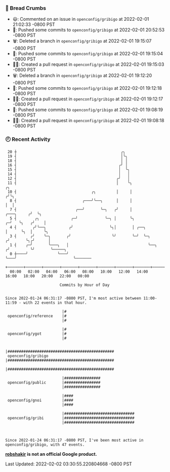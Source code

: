 ### 🍞 Bread Crumbs

 * 😃: Commented on an issue in `openconfig/gribigo` at 2022-02-01 21:02:33 -0800 PST
 * 🚢: Pushed some commits to `openconfig/gribigo` at 2022-02-01 20:52:53 -0800 PST
 * 🗑: Deleted a branch in `openconfig/gribigo` at 2022-02-01 19:15:07 -0800 PST
 * 🚢: Pushed some commits to `openconfig/gribigo` at 2022-02-01 19:15:04 -0800 PST
 * ✍🏼: Created a pull request in `openconfig/gribigo` at 2022-02-01 19:15:03 -0800 PST
 * 🗑: Deleted a branch in `openconfig/gribigo` at 2022-02-01 19:12:20 -0800 PST
 * 🚢: Pushed some commits to `openconfig/gribigo` at 2022-02-01 19:12:18 -0800 PST
 * ✍🏼: Created a pull request in `openconfig/gribigo` at 2022-02-01 19:12:17 -0800 PST
 * 🚢: Pushed some commits to `openconfig/gribigo` at 2022-02-01 19:08:19 -0800 PST
 * ✍🏼: Created a pull request in `openconfig/gribigo` at 2022-02-01 19:08:18 -0800 PST

### 🕘 Recent Activity
```
 20 ┼                                              ╭╮
 19 ┤                                              │╰╮
 18 ┤                                              │ │
 16 ┤                                             ╭╯ │
 15 ┤                                             │  ╰╮
 14 ┤                                             │   │
 12 ┤                                            ╭╯   │
 11 ┤                                            │    ╰╮                              ╭╮
 10 ┤                                 ╭╮         │     │                             ╭╯╰╮
  8 ┤                             ╭───╯╰──╮      │     │                             │  │
  7 ┤                          ╭──╯       ╰─╮   ╭╯     │                  ╭───╮     ╭╯  ╰╮
  5 ┤        ╭╮              ╭─╯            ╰─╮ │      ╰╮               ╭─╯   ╰╮   ╭╯    │
  4 ┤       ╭╯╰──╮          ╭╯                ╰╮│       │ ╭──╮          │      ╰╮  │     ╰╮
  3 ┤      ╭╯    ╰─╮       ╭╯                  ╰╯       ╰─╯  ╰─╮       ╭╯       ╰╮╭╯      │
  1 ┤    ╭─╯       ╰───╮   │                                   ╰──╮   ╭╯         ╰╯       ╰─────╮
  0 ┼────╯             ╰───╯                                      ╰───╯                         ╰───────
    +───────+───────+───────+───────+───────+───────+───────+───────+───────+───────+───────+───────+────
  00:00   02:00   04:00   06:00   08:00   10:00   12:00   14:00   16:00   18:00   20:00   22:00   00:00   

						Commits by Hour of Day


Since 2022-01-24 06:31:17 -0800 PST, I'm most active between 11:00-11:59 - with 22 events in that hour.

```



```
                         |#
 openconfig/reference    |#
                         |#

                         |#
 openconfig/ygot         |#
                         |#

                         |###############################################
 openconfig/gribigo      |###############################################
                         |###############################################

                         |################
 openconfig/public       |################
                         |################

                         |####
 openconfig/gnoi         |####
                         |####

                         |###############################
 openconfig/gribi        |###############################
                         |###############################



Since 2022-01-24 06:31:17 -0800 PST, I've been most active in openconfig/gribigo, with 47 events.

```
**[robshakir](mailto:robjs@google.com) is not an official Google product.**  


Last Updated: 2022-02-02 03:30:55.220804668 -0800 PST
